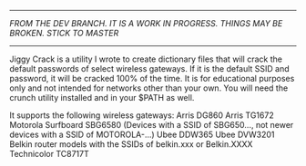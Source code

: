 **************************************************************************************
*FROM THE DEV BRANCH. IT IS A WORK IN PROGRESS. THINGS MAY BE BROKEN. STICK TO MASTER*
**************************************************************************************

Jiggy Crack is a utility I wrote to create dictionary files that will crack the default passwords of select wireless gateways. If it is the default SSID and password, it will be cracked 100% of the time. It is for educational purposes only and not intended for networks other than your own.
You will need the crunch utility installed and in your $PATH as well.

It supports the following wireless gateways:
Arris DG860
Arris TG1672
Motorola Surfboard SBG6580 (Devices with a SSID of SBG650..., not newer devices with a SSID of MOTOROLA-...)
Ubee DDW365
Ubee DVW3201
Belkin router models with the SSIDs of belkin.xxx or Belkin.XXXX
Technicolor TC8717T
